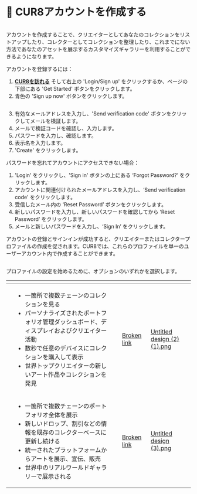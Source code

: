 # 📝 CUR8アカウントを作成する

<figure><img src="../.gitbook/assets/Untitled design (2).gif" alt=""><figcaption></figcaption></figure>

アカウントを作成することで、クリエイターとしてあなたのコレクションをリストアップしたり、コレクターとしてコレクションを整理したり、これまでにない方法であなたのアセットを展示するカスタマイズギャラリーを利用することができるようになります。

アカウントを登録するには：

1. [**CUR8を訪れる**](https://app.cur8.io/home) そして右上の 'Login/Sign up' をクリックするか、ページの下部にある 'Get Started' ボタンをクリックします。
2. 青色の 'Sign up now' ボタンをクリックします。

<figure><img src="../.gitbook/assets/Screenshot 2024-07-09 at 13.06.42.png" alt=""><figcaption></figcaption></figure>

3. 有効なメールアドレスを入力し、'Send verification code' ボタンをクリックしてメールを検証します。
4. メールで検証コードを確認し、入力します。
5. パスワードを入力し、確認します。
6. 表示名を入力します。
7. 'Create' をクリックします。

パスワードを忘れてアカウントにアクセスできない場合：

1. 'Login' をクリックし、'Sign in' ボタンの上にある ‘Forgot Password?’ をクリックします。
2. アカウントに関連付けられたメールアドレスを入力し、‘Send verification code' をクリックします。
3. 受信したメール内の ‘Reset Password’ ボタンをクリックします。
4. 新しいパスワードを入力し、新しいパスワードを確認してから ‘Reset Password’ をクリックします。
5. メールと新しいパスワードを入力し、‘Sign In’ をクリックします。

アカウントの登録とサインインが成功すると、クリエイターまたはコレクタープロファイルの作成を促されます。CUR8では、これらのプロファイルを単一のユーザーアカウント内で作成することができます。

<figure><img src="../.gitbook/assets/Screenshot 2025-01-03 at 07.41.08.png" alt=""><figcaption></figcaption></figure>

プロファイルの設定を始めるために、オプションのいずれかを選択します。

<table data-card-size="large" data-view="cards" data-full-width="true"><thead><tr><th></th><th></th><th></th><th data-hidden data-card-target data-type="content-ref"></th><th data-hidden data-card-cover data-type="files"></th></tr></thead><tbody><tr><td></td><td><ul><li>一箇所で複数チェーンのコレクションを見る</li><li>パーソナライズされたポートフォリオ管理ダッシュボード、ディスプレイおよびクリエイター活動</li><li>数秒で任意のデバイスにコレクションを購入して表示</li><li>世界トップクリエイターの新しいアート作品やコレクションを発見</li></ul></td><td></td><td><a href="broken-reference">Broken link</a></td><td><a href="../.gitbook/assets/Untitled design (2) (1).png">Untitled design (2) (1).png</a></td></tr><tr><td></td><td><ul><li>一箇所で複数チェーンのポートフォリオ全体を展示</li><li>新しいドロップ、割引などの情報を既存のコレクターベースに更新し続ける</li><li>統一されたプラットフォームからアートを展示、宣伝、販売</li><li>世界中のリアルワールドギャラリーで展示される</li></ul></td><td></td><td><a href="broken-reference">Broken link</a></td><td><a href="../.gitbook/assets/Untitled design (3).png">Untitled design (3).png</a></td></tr></tbody></table>